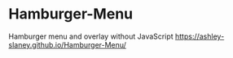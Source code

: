 # Hamburger-Menu
Hamburger menu and overlay without JavaScript
https://ashley-slaney.github.io/Hamburger-Menu/
